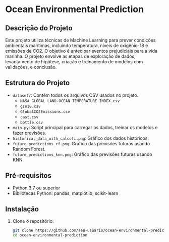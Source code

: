 # Ocean Environmental Prediction

## Descrição do Projeto

Este projeto utiliza técnicas de Machine Learning para prever condições ambientais marítimas, incluindo temperatura, níveis de oxigênio-18 e emissões de CO2. O objetivo é antecipar eventos prejudiciais para a vida marinha. O projeto envolve as etapas de exploração de dados, levantamento de hipótese, criação e treinamento de modelos com validações, e conclusão.

## Estrutura do Projeto

- `dataset/`: Contém todos os arquivos CSV usados no projeto.
  - `NASA GLOBAL LAND-OCEAN TEMPERATURE INDEX.csv`
  - `gso18.csv`
  - `GlobalCO2Emissions.csv`
  - `cast.csv`
  - `bottle.csv`
- `main.py`: Script principal para carregar os dados, treinar os modelos e fazer previsões.
- `historical_data_with_calcofi.png`: Gráfico dos dados históricos.
- `future_predictions_rf.png`: Gráfico das previsões futuras usando Random Forest.
- `future_predictions_knn.png`: Gráfico das previsões futuras usando KNN.

## Pré-requisitos

- Python 3.7 ou superior
- Bibliotecas Python: pandas, matplotlib, scikit-learn

## Instalação

1. Clone o repositório:
   ```bash
   git clone https://github.com/seu-usuario/ocean-environmental-prediction.git
   cd ocean-environmental-prediction
